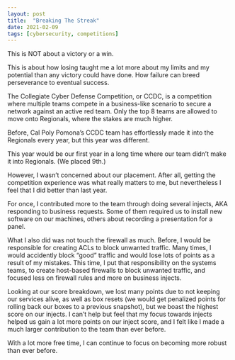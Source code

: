 ```yaml
---
layout: post
title: 	"Breaking The Streak"
date: 2021-02-09
tags: [cybersecurity, competitions]
---
```

This is NOT about a victory or a win.

This is about how losing taught me a lot more about my limits and my potential than any victory could have done. How failure can breed perseverance to eventual success.

The Collegiate Cyber Defense Competition, or CCDC, is a competition where multiple teams compete in a business-like scenario to secure a network against an active red team. Only the top 8 teams are allowed to move onto Regionals, where the stakes are much higher.

Before, Cal Poly Pomona’s CCDC team has effortlessly made it into the Regionals every year, but this year was different.

This year would be our first year in a long time where our team didn’t make it into Regionals. (We placed 9th.)

However, I wasn’t concerned about our placement. After all, getting the competition experience was what really matters to me, but nevertheless I feel that I did better than last year.

For once, I contributed more to the team through doing several injects, AKA responding to business requests. Some of them required us to install new software on our machines, others about recording a presentation for a panel.

What I also did was not touch the firewall as much. Before, I would be responsible for creating ACLs to block unwanted traffic. Many times, I would accidently block “good” traffic and would lose lots of points as a result of my mistakes. This time, I put that responsibility on the systems teams, to create host-based firewalls to block unwanted traffic, and focused less on firewall rules and more on business injects.

Looking at our score breakdown, we lost many points due to not keeping our services alive, as well as box resets (we would get penalized points for rolling back our boxes to a previous snapshot), but we boast the highest score on our injects. I can’t help but feel that my focus towards injects helped us gain a lot more points on our inject score, and I felt like I made a much larger contribution to the team than ever before.

With a lot more free time, I can continue to focus on becoming more robust than ever before.